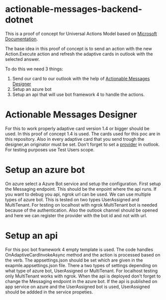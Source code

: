 # actionable-messages-backend-dotnet

This is a proof of concept for Universal Actions Model based on [Microsoft Documentation](https://learn.microsoft.com/en-us/outlook/actionable-messages/adaptive-card-expense-approval-sample?tabs=mobile).

The base idea in this proof of concept is to send an action with the new Action.Execute action and refresh the adaptive cards in outlook with the selected answer.

To do this we need 3 things:
1. Send our card to our outlook with the help of [Actionable Messages Designer](https://amdesigner.azurewebsites.net)
2. Setup an azure bot
3. Setup an api that will use bot framework 4 to handle the actions.

# Actionable Messages Designer 
For this to work properly adaptive card version 1.4 or bigger should be used. In this proof of concept 1.4 is used. The cards used for this poc are in this repository.
Also in every adaptive card that you send trough the designer,an originator must be set.
Don't forget to set a [provider](https://outlook.office.com/connectors/oam/publish) in outlook. For testing purposes use Test Users scope.

# Setup an azure bot
On azure select a Azure Bot service and setup the configuration. 
First setup the Messaging endpoint. This should be the enpoint where the api runs. If you want to debug you api, ngrok url can be used.
We can use multiple types of azure bot. This is tested on two types UserAssigned and MultiTenant. For testing on localhost with ngrok MultiTenant bot is needed because of the authentication.
Also the outlook channel should be opened and here we can register the provider with the bot id and not with url.

# Setup an api
For this poc bot framework 4 empty template is used. The code handles OnAdaptiveCardInvokeAsync method and the action is processed based on the verb.
The appsettings.json should be set which are given in the exapmle.appsettings.json file. There a two types of settings depending on what type of azure bot, UserAssigned or MultiTenant.
For localhost testing only MultiTenant works with ngrok. When the api is deployed don't forget to change the Messaging endpoint in the azure bot.
If the api is published on app service on azure and the UserAssigned bot is used, UserAssigned should be addded in the service propeties. 

